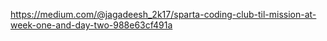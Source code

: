 https://medium.com/@jagadeesh_2k17/sparta-coding-club-til-mission-at-week-one-and-day-two-988e63cf491a
